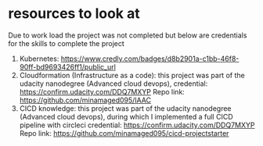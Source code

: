 # resources to look at

Due to work load the project was not completed but below are credentials for the skills to complete the project

1. Kubernetes:
https://www.credly.com/badges/d8b2901a-c1bb-46f8-90ff-bd9693426ff1/public_url
2. Cloudformation (Infrastructure as a code):
this project was part of the udacity nanodegree (Advanced cloud devops),
credential: https://confirm.udacity.com/DDQ7MXYP
Repo link: https://github.com/minamaged095/IAAC
3. CICD knowledge:
this project was part of the udacity nanodegree (Advanced cloud devops), during which I implemented a full CICD pipeline with circleci
credential: https://confirm.udacity.com/DDQ7MXYP
Repo link: https://github.com/minamaged095/cicd-projectstarter
